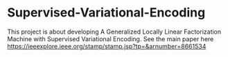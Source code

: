 # Supervised-Variational-Encoding
This project is about developing A Generalized Locally Linear Factorization
Machine with Supervised Variational Encoding. See the main paper here https://ieeexplore.ieee.org/stamp/stamp.jsp?tp=&arnumber=8661534 
